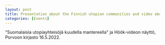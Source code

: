 ```yaml
---
layout: post
title: Presentation about the Finnish utopian communities and video about Captain Höök (in Finnish)
categories: [Events]
---
```

"Suomalaisia utopiayhteisöjä kuudella mantereella" ja Höök-videon näyttö, Porvoon kirjasto 16.5.2022.
